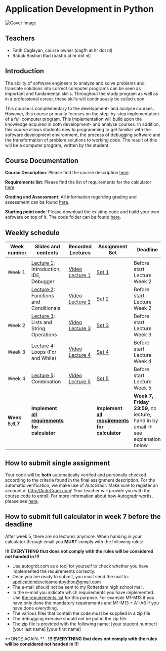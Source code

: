 Application Development in Python
====================

![Cover Image](docs/img/cover.jpg)

Teachers
-----------------

* Fatih Caglayan, course owner (cagfh at hr dot nl)
* Babak Bashari Rad (bashb at hr dot nl)

Introduction
------------

The ability of software engineers to analyze and solve problems and translate solutions into correct computer programs can be seen as important and fundamental skills. Throughout the study program as well as in a professional career, these skills will continuously be called upon.

This course is complementary to the development- and analyse courses. However, this course primarily focuses on the step-by-step implementation of a full computer program. This implementation will build upon the knowledge acquired in both development- and analyse courses. In addition, this course allows students new to programming to get familiar with the software development environment, the process of debugging software and the transformation of problem solutions to working code. The result of this will be a computer program, written by the student.

Course Documentation
--------------------

**Course Description**: Please find the course description [here](docs/course-description.md).

**Requirements list**: Please find the list of requirements for the calculator [here](docs/list-of-requirements.md).

**Grading and Assessment**: All information regarding grading and assessment can be found [here](docs/grading-and-assessment.md).

**Starting point code**: Please download the existing code and build your own software on top of it. The code folder can be found [here](/code).


Weekly schedule
-------------

| Week number | Slides and contents                                                                 | Recorded Lectures                                                               | Assignment Set                                                       | Deadline                    |
|-------------|-------------------------------------------------------------------------------------|---------------------------------------------------------------------------------|-------------------------------------------------------------------------|-----------------------------|
|             |                                                                                     |                                                                                 |                                                                         |                             |
| Week 1      | [Lecture 1](/presentations/Application%20Development%20in%20Python%20-%20Lecture%201.pdf): Introduction, IDE, Debugger | [Video Lecture 1](https://drive.google.com/open?id=1eaWlJD7hCS7ECtSA18ErLaZIVygudji6) | [Set 1](assignments/set1.md)                                            | Before start Lecture Week 2 |
|             | [Lecture 2](/presentations/Application%20Development%20in%20Python%20-%20Lecture%202.pdf): Functions and Conditionals  | [Video Lecture 2](https://drive.google.com/open?id=1pLewvwRFihbKsAdhgj_A1dlB9YFW6fno) | [Set 2](assignments/set2.md)                                            | Before start Lecture Week 2 |
| Week 2      | [Lecture 3](/presentations/Application%20Development%20in%20Python%20-%20Lecture%203.pdf): Lists and String Operations | [Video Lecture 3](https://drive.google.com/open?id=1AKG8HC0TA0oSWA8ioGPEgTtFze0cWBHV) | [Set 3](assignments/set3.md)                                            | Before start Lecture Week 3 |
| Week 3      | [Lecture 4](/presentations/Application%20Development%20in%20Python%20-%20Lecture%204.pdf): Loops (For and While)       | [Video Lecture 4](https://drive.google.com/open?id=1w4jgWp_mGPq6Tn1QKaf-F4XI2GvKgwMS) | [Set 4](assignments/set4.md)                                            | Before start Lecture Week 4 |
| Week 4      | [Lecture 5](/presentations/Application%20Development%20in%20Python%20-%20Lecture%205.pdf): Combination                 | [Video Lecture 5](https://drive.google.com/open?id=1RAp4WgKRKCD_VJswR6oRs9zyhb1Nzz7_) | [Set 5](assignments/set5.md)                                            | Before start Lecture Week 5 |
| **Week 5,6,7**  | **Implement [all requirements](docs/list-of-requirements.md) for calculator** |  | **Implement [all requirements](docs/list-of-requirements.md) for calculator** | **Week 7, Friday 23:59**, no lecture, hand in by email -> see explanation below |


How to submit single assignment
---------------------------------

Your code will be **both** automatically verified and personally checked according to the criteria found in the final assignment description. For the automatic verification, we make use of AutoGradr. Make sure to register an account at <http://AutoGradr.com>! Your teacher will provide you with the course code to enroll. For more information about how Autogradr works, please see [here](docs/autogradr.md).


How to submit full calculator in week 7 before the deadline
-------------------------------------------------------------

After week 5, there are no lectures anymore. When handing in your calculator through email you **MUST** comply with the following rules:

**!!! EVERYTHING that does not comply with the rules will be considered not handed in !!!**
- Use autogrdr.com as a tool for yourself to check whether you have implemented the requirements correctly.
- Once you are ready to submit, you must send the mail to: applicationdevelopmentpython@gmail.com
- The e-mail should not be sent to my Rotterdam high school mail.
- In the e-mail you indicate which requirements you have implemented. Use [the requirements list](docs/list-of-requirements.md) for this purpose. For example M1-M13 if you have only done the mandatory requirements and M1-M13 + A1-A6 if you have done everything.
- The various files that contain the code must be supplied in a zip file.
- The debugging exercise should not be put in the zip file.
- The zip file is provided with the following name: [your student number] [your last name] [your first name]

**ONCE AGAIN: ** .
**!!! EVERYTHING that does not comply with the rules will be considered not handed in !!!**
